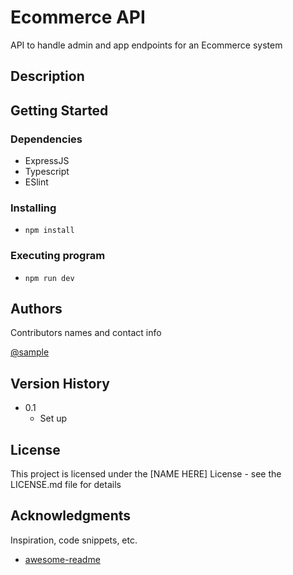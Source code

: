 # Ecommerce API

API to handle admin and app endpoints for an Ecommerce system

## Description

## Getting Started

### Dependencies

- ExpressJS
- Typescript
- ESlint

### Installing

- `npm install`

### Executing program

- `npm run dev`

## Authors

Contributors names and contact info

[@sample](https://twitter.com/sample)

## Version History

- 0.1
  - Set up

## License

This project is licensed under the [NAME HERE] License - see the LICENSE.md file for details

## Acknowledgments

Inspiration, code snippets, etc.

- [awesome-readme](https://github.com/matiassingers/awesome-readme)
